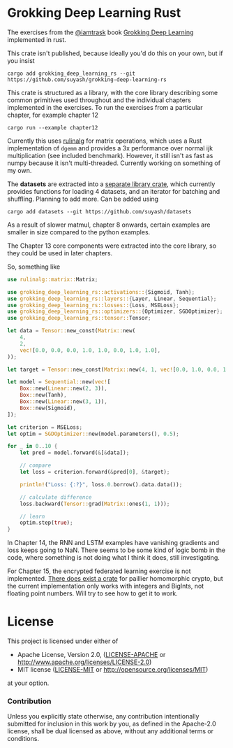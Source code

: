 # Grokking Deep Learning Rust

The exercises from the [@iamtrask](https://iamtrask.github.io) book [Grokking Deep Learning](https://manning.com/books/grokking-deep-learning) implemented in rust.

This crate isn't published, because ideally you'd do this on your own, but if you insist

```
cargo add grokking_deep_learning_rs --git https://github.com/suyash/grokking-deep-learning-rs
```

This crate is structured as a library, with the core library describing some common primitives used throughout and the individual chapters implemented in the exercises. To run the exercises from a particular chapter, for example chapter 12

```
cargo run --example chapter12
```

Currently this uses [rulinalg](https://docs.rs/rulinalg) for matrix operations, which uses a Rust implementation of `dgemm` and provides a 3x performance over normal ijk multiplication (see included benchmark). However, it still isn't as fast as numpy because it isn't multi-threaded. Currently working on something of my own.

The __datasets__ are extracted into a [separate library crate](https://github.com/suyash/datasets), which currently provides functions for loading 4 datasets, and an iterator for batching and shuffling. Planning to add more. Can be added using

```
cargo add datasets --git https://github.com/suyash/datasets
```

As a result of slower matmul, chapter 8 onwards, certain examples are smaller in size compared to the python examples.

The Chapter 13 core components were extracted into the core library, so they could be used in later chapters.

So, something like

```rust
use rulinalg::matrix::Matrix;

use grokking_deep_learning_rs::activations::{Sigmoid, Tanh};
use grokking_deep_learning_rs::layers::{Layer, Linear, Sequential};
use grokking_deep_learning_rs::losses::{Loss, MSELoss};
use grokking_deep_learning_rs::optimizers::{Optimizer, SGDOptimizer};
use grokking_deep_learning_rs::tensor::Tensor;

let data = Tensor::new_const(Matrix::new(
    4,
    2,
    vec![0.0, 0.0, 0.0, 1.0, 1.0, 0.0, 1.0, 1.0],
));

let target = Tensor::new_const(Matrix::new(4, 1, vec![0.0, 1.0, 0.0, 1.0]));

let model = Sequential::new(vec![
    Box::new(Linear::new(2, 3)),
    Box::new(Tanh),
    Box::new(Linear::new(3, 1)),
    Box::new(Sigmoid),
]);

let criterion = MSELoss;
let optim = SGDOptimizer::new(model.parameters(), 0.5);

for _ in 0..10 {
    let pred = model.forward(&[&data]);

    // compare
    let loss = criterion.forward(&pred[0], &target);

    println!("Loss: {:?}", loss.0.borrow().data.data());

    // calculate difference
    loss.backward(Tensor::grad(Matrix::ones(1, 1)));

    // learn
    optim.step(true);
}
```

In Chapter 14, the RNN and LSTM examples have vanishing gradients and loss keeps going to NaN. There seems to be some kind of logic bomb in the code, where something is not doing what I think it does, still investigating.

For Chapter 15, the encrypted federated learning exercise is not implemented. [There does exist a crate](https://crates.io/crates/paillier) for paillier homomorphic crypto, but the current implementation only works with integers and BigInts, not floating point numbers. Will try to see how to get it to work.

# License

This project is licensed under either of

 * Apache License, Version 2.0, ([LICENSE-APACHE](LICENSE-APACHE) or
   http://www.apache.org/licenses/LICENSE-2.0)
 * MIT license ([LICENSE-MIT](LICENSE-MIT) or
   http://opensource.org/licenses/MIT)

at your option.

### Contribution

Unless you explicitly state otherwise, any contribution intentionally submitted
for inclusion in this work by you, as defined in the Apache-2.0 license, shall be
dual licensed as above, without any additional terms or conditions.
